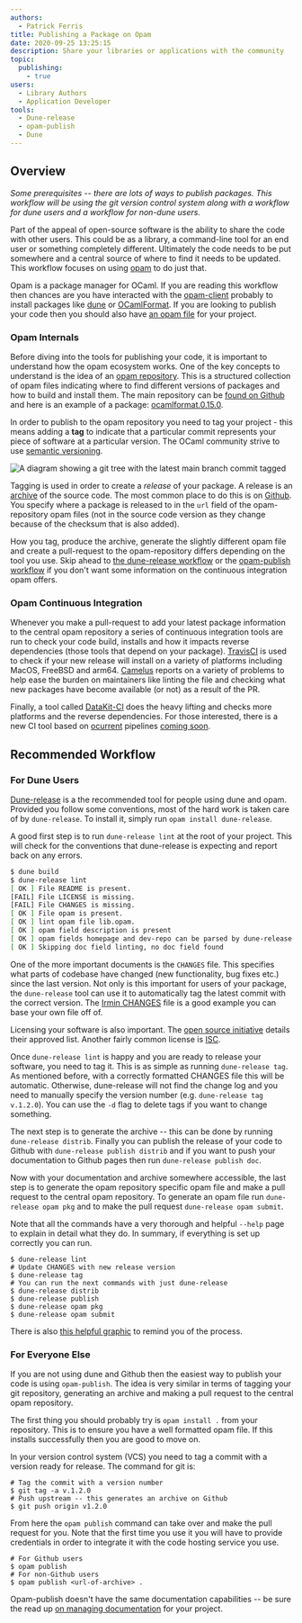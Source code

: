```yaml
---
authors:
  - Patrick Ferris
title: Publishing a Package on Opam
date: 2020-09-25 13:25:15
description: Share your libraries or applications with the community
topic: 
  publishing: 
    - true
users:
  - Library Authors
  - Application Developer
tools:
  - Dune-release
  - opam-publish
  - Dune
---
```


## Overview

*Some prerequisites -- there are lots of ways to publish packages. This workflow will be using the git version control system along with a workflow for dune users and a workflow for non-dune users.*

Part of the appeal of open-source software is the ability to share the code with other users. This could be as a library, a command-line tool for an end user or something completely different. Ultimately the code needs to be put somewhere and a central source of where to find it needs to be updated. This workflow focuses on using [opam](/pages/opam) to do just that. 

Opam is a package manager for OCaml. If you are reading this workflow then chances are you have interacted with the [opam-client](/pages/opam-client) probably to install packages like [dune](/platform/dune) or [OCamlFormat](/platform/ocamlformat). If you are looking to publish your code then you should also have [an opam file](/workflows/starting-a-new-project#generating-an-opam-file) for your project.

### Opam Internals

Before diving into the tools for publishing your code, it is important to understand how the opam ecosystem works. One of the key concepts to understand is the idea of an [opam repository](/pages/opam-client#repositories). This is a structured collection of opam files indicating where to find different versions of packages and how to build and install them. The main repository can be [found on Github](https://github.com/ocaml/opam-repository) and here is an example of a package: [ocamlformat.0.15.0](https://github.com/ocaml/opam-repository/blob/master/packages/ocamlformat/ocamlformat.0.15.0/opam).

In order to publish to the opam repository you need to tag your project - this means adding a **tag** to indicate that a particular commit represents your piece of software at a particular version. The OCaml community strive to use [semantic versioning](https://semver.org/).

![A diagram showing a git tree with the latest main branch commit tagged](/images/git-tag.png)

Tagging is used in order to create a *release* of your package. A release is an [archive](https://en.wikipedia.org/wiki/Tar_(computing)) of the source code. The most common place to do this is on [Github](https://github.blog/2013-07-02-release-your-software/). You specify where a package is released to in the `url` field of the opam-repository opam files (not in the source code version as they change because of the checksum that is also added).

How you tag, produce the archive, generate the slightly different opam file and create a pull-request to the opam-repository differs depending on the tool you use. Skip ahead to [the dune-release workflow](#for-dune-users) or the [opam-publish workflow](#for-everyone-else) if you don't want some information on the continuous integration opam offers.

### Opam Continuous Integration 

Whenever you make a pull-request to add your latest package information to the central opam repository a series of continuous integration tools are run to check your code build, installs and how it impacts reverse dependencies (those tools that depend on your package). [TravisCI](https://travis-ci.com/) is used to check if your new release will install on a variety of platforms including MacOS, FreeBSD and arm64. [Camelus](https://github.com/ocaml-opam/Camelus) reports on a variety of problems to help ease the burden on maintainers like linting the file and checking what new packages have become available (or not) as a result of the PR. 

Finally, a tool called [DataKit-CI](https://github.com/moby/datakit/tree/master/ci) does the heavy lifting and checks more platforms and the reverse dependencies. For those interested, there is a new CI tool based on [ocurrent](https://github.com/ocurrent/ocurrent) pipelines [coming soon](https://www.youtube.com/watch?v=HjcCUZ9i-ug).

## Recommended Workflow

### For Dune Users 

[Dune-release](/platform/dune-release) is a the recommended tool for people using dune and opam. Provided you follow some conventions, most of the hard work is taken care of by `dune-release`. To install it, simply run `opam install dune-release`. 

A good first step is to run `dune-release lint` at the root of your project. This will check for the conventions that dune-release is expecting and report back on any errors. 

```sh non-deterministic=output,dir=examples/project
$ dune build
$ dune-release lint 
[ OK ] File README is present.
[FAIL] File LICENSE is missing.
[FAIL] File CHANGES is missing.
[ OK ] File opam is present.
[ OK ] lint opam file lib.opam.
[ OK ] opam field description is present
[ OK ] opam fields homepage and dev-repo can be parsed by dune-release
[ OK ] Skipping doc field linting, no doc field found
```

One of the more important documents is the `CHANGES` file. This specifies what parts of codebase have changed (new functionality, bug fixes etc.) since the last version. Not only is this important for users of your package, the `dune-release` tool can use it to automatically tag the latest commit with the correct version. The [Irmin CHANGES](https://github.com/mirage/irmin/blob/master/CHANGES.md#220-2020-06-26) file is a good example you can base your own file off of. 

Licensing your software is also important. The [open source initiative](https://opensource.org/licenses) details their approved list. Another fairly common license is [ISC](https://en.wikipedia.org/wiki/ISC_license). 

Once `dune-release lint` is happy and you are ready to release your software, you need to tag it. This is as simple as running `dune-release tag`. As mentioned before, with a correctly formatted CHANGES file this will be automatic. Otherwise, dune-release will not find the change log and you need to manually specify the version number (e.g. `dune-release tag v.1.2.0`). You can use the `-d` flag to delete tags if you want to change something. 

The next step is to generate the archive -- this can be done by running `dune-release distrib`. Finally you can publish the release of your code to Github with `dune-release publish distrib` and if you want to push your documentation to Github pages then run `dune-release publish doc`. 

Now with your documentation and archive somewhere accessible, the last step is to generate the opam repository specific opam file and make a pull request to the central opam repository. To generate an opam file run `dune-release opam pkg` and to make the pull request `dune-release opam submit`.  

Note that all the commands have a very thorough and helpful `--help` page to explain in detail what they do. In summary, if everything is set up correctly you can run. 

```
$ dune-release lint 
# Update CHANGES with new release version
$ dune-release tag 
# You can run the next commands with just dune-release
$ dune-release distrib
$ dune-release publish 
$ dune-release opam pkg 
$ dune-release opam submit 
```

There is also [this helpful graphic](/images/dune-release.png) to remind you of the process. 

### For Everyone Else 

If you are not using dune and Github then the easiest way to publish your code is using `opam-publish`. The idea is very similar in terms of tagging your git repository, generating an archive and making a pull request to the central opam repository. 

The first thing you should probably try is `opam install .` from your repository. This is to ensure you have a well formatted opam file. If this installs successfully then you are good to move on. 

In your version control system (VCS) you need to tag a commit with a version ready for release. The command for git is: 

```
# Tag the commit with a version number
$ git tag -a v.1.2.0 
# Push upstream -- this generates an archive on Github
$ git push origin v1.2.0
```

From here the `opam publish` command can take over and make the pull request for you. Note that the first time you use it you will have to provide credentials in order to integrate it with the code hosting service you use. 

```
# For Github users 
$ opam publish 
# For non-Github users 
$ opam publish <url-of-archive> .
```

Opam-publish doesn't have the same documentation capabilities -- be sure the read up [on managing documentation](/workflows/documenting-your-project) for your project. 
